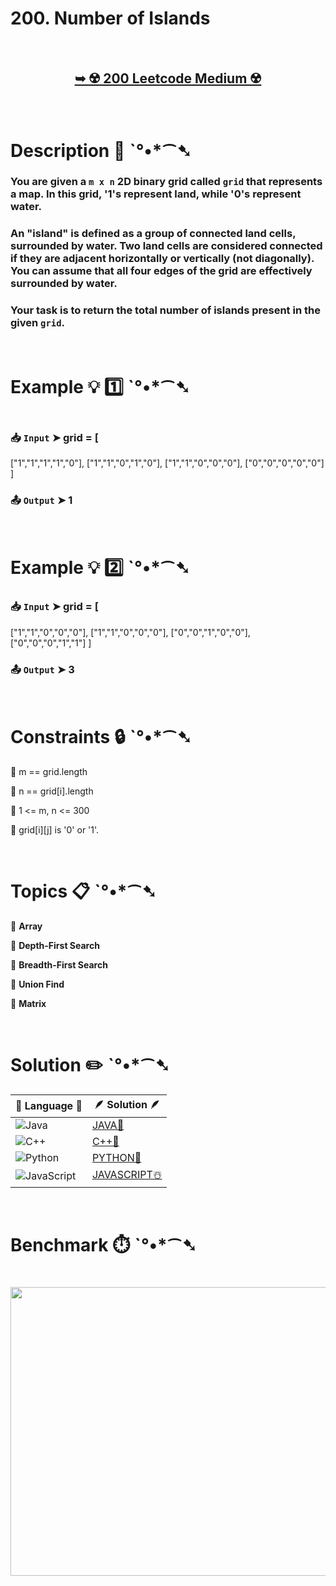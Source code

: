 # 200. Number of Islands

</br>

<h2 align="center"> 

<a href="https://leetcode.com/problems/number-of-islands/description/"><strong>➥ ☢️ 200 Leetcode Medium ☢️ </strong></a>
</h2>

</br>

# Description 📜 ˋ°•*⁀➷

### You are given a `m x n` 2D binary grid called `grid` that represents a map. In this grid, '1's represent land, while '0's represent water.

### An "island" is defined as a group of connected land cells, surrounded by water. Two land cells are considered connected if they are adjacent horizontally or vertically (not diagonally). You can assume that all four edges of the grid are effectively surrounded by water.

### Your task is to return the total number of islands present in the given `grid`.

</br>

# Example 💡 1️⃣ ˋ°•*⁀➷

<img src="" width="" height=""/>

  ### 📥 `Input`  ➤ grid = [
  ["1","1","1","1","0"],
  ["1","1","0","1","0"],
  ["1","1","0","0","0"],
  ["0","0","0","0","0"]
]

  ### 📤 `Output`  ➤ 1

</br>

# Example 💡 2️⃣ ˋ°•*⁀➷

  ### 📥 `Input` ➤ grid = [
  ["1","1","0","0","0"],
  ["1","1","0","0","0"],
  ["0","0","1","0","0"],
  ["0","0","0","1","1"]
]

  ### 📤 `Output`  ➤ 3

</br>

# Constraints 🔒 ˋ°•*⁀➷

🔹 m == grid.length </br>

🔹 n == grid[i].length </br>

🔹 1 <= m, n <= 300 </br>

🔹 grid[i][j] is '0' or '1'. </br>

</br>

# Topics 📋 ˋ°•*⁀➷

🔸 **Array**  </br>

🔸 **Depth-First Search**  </br>

🔸 **Breadth-First Search**  </br>

🔸 **Union Find**  </br>

🔸 **Matrix**  </br>

</br>

# Solution ✏️ ˋ°•*⁀➷

| 📒 Language 📒  | 🪶 Solution 🪶 |
| ------------- | ------------- |
|  ![Java](https://img.shields.io/badge/java-%23ED8B00.svg?style=for-the-badge&logo=openjdk&logoColor=white)  | [JAVA🍁]() |
|  ![C++](https://img.shields.io/badge/c++-%2300599C.svg?style=for-the-badge&logo=c%2B%2B&logoColor=white)  | [C++🎲]()  |
|  ![Python](https://img.shields.io/badge/python-3670A0?style=for-the-badge&logo=python&logoColor=ffdd54)    | [PYTHON🍰]() |
| ![JavaScript](https://img.shields.io/badge/javascript-%23323330.svg?style=for-the-badge&logo=javascript&logoColor=%23F7DF1E)   | [JAVASCRIPT☃️]() |

</br>

# Benchmark ⏱️ ˋ°•*⁀➷

<h1  align="center" >

<img src ="https://github.com/user-attachments/assets/5d6bcd37-1245-4b75-9054-3d7cafa71d2e" width = "700px" height="462px" />

</h1>
